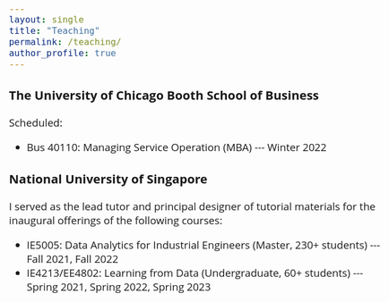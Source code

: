 ```yaml
---
layout: single
title: "Teaching"
permalink: /teaching/
author_profile: true
---
```


<style>
@import url('https://fonts.googleapis.com/css2?family=Open+Sans&display=swap');
</style>
<!-- <body style="font-family: sans-serif; font-size: 9pt;"> -->
<body style="font-family: Open Sans; font-style: light; font-size: 14pt;">

<h3>The University of Chicago Booth School of Business</h3>
Scheduled:
<ul>
	<li>Bus 40110: Managing Service Operation (MBA) --- Winter 2022</li>
</ul>

<h3>National University of Singapore</h3>
I served as the lead tutor and principal designer of tutorial materials for the inaugural offerings of the following courses:
<ul>
	<li>IE5005: Data Analytics for Industrial Engineers (Master, 230+ students) --- Fall 2021, Fall 2022</li>
  <li> IE4213/EE4802: Learning from Data (Undergraduate, 60+ students) --- Spring 2021, Spring 2022, Spring 2023</li>
</ul>


</body>